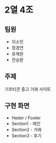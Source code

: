 # 2열 4조
## 팀원
* 이소민
* 정경연
* 유재원
* 전승환

## 주제
기프티콘 중고 거래 사이트

## 구현 화면
* Heder / Footer
* Section1 - 메인
* Section2 - 거래
* Section3 - 후기
